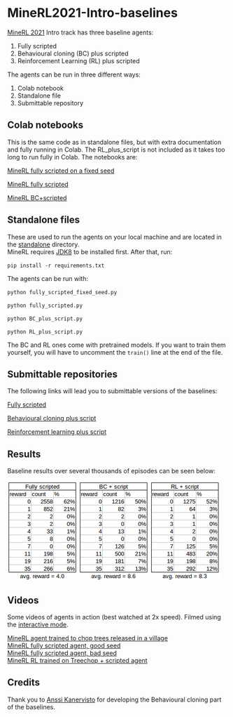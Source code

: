 # MineRL2021-Intro-baselines
[MineRL 2021](https://minerl.io/) Intro track has three baseline agents:
1. Fully scripted
2. Behavioural cloning (BC) plus scripted
3. Reinforcement Learning (RL) plus scripted

The agents can be run in three different ways:
1. Colab notebook
2. Standalone file
3. Submittable repository

## Colab notebooks
This is the same code as in standalone files, but with extra documentation and fully running in Colab. The RL_plus_script is not included as it takes too long to run fully in Colab. The notebooks are:

[MineRL fully scripted on a fixed seed](https://colab.research.google.com/drive/1laXCpyf0k6O8Oo1AvUK4UrnywK7IcEh3?usp=sharing)

[MineRL fully scripted](https://colab.research.google.com/drive/1ipj34U_Ub8IsTO0I80o4bUTtltERMErm?usp=sharing)

[MineRL BC+scripted](https://colab.research.google.com/drive/1qfjHCQkukFcR9w1aPvGJyQxOa-Gv7Gt_?usp=sharing)

## Standalone files
These are used to run the agents on your local machine and are located in the [standalone](https://github.com/KarolisRam/MineRL2021-Intro-baselines/tree/main/standalone) directory.  
MineRL requires [JDK8](https://www.minerl.io/docs/tutorials/index.html) to be installed first.
After that, run:  
```
pip install -r requirements.txt
```
The agents can be run with:  
```
python fully_scripted_fixed_seed.py
```
```
python fully_scripted.py
```
```
python BC_plus_script.py
```
```
python RL_plus_script.py
```
The BC and RL ones come with pretrained models. If you want to train them yourself, you will have to uncomment the `train()` line at the end of the file.

## Submittable repositories  

The following links will lead you to submittable versions of the baselines:

[Fully scripted](https://github.com/minerllabs/minerl-diamond-2021-intro-scripted-submission-kit)

[Behavioural cloning plus script](https://github.com/minerllabs/minerl-diamond-2021-intro-bc-submission-kit)

[Reinforcement learning plus script](https://github.com/minerllabs/minerl-diamond-2021-intro-rl-submission-kit)


## Results
Baseline results over several thousands of episodes can be seen below:  

![](img/baselines_tables.png)

## Videos
Some videos of agents in action (best watched at 2x speed). Filmed using the [interactive mode](https://minerl.io/docs/tutorials/minerl_tools.html#interactive-mode-minerl-interactor).  

[MineRL agent trained to chop trees released in a village](https://www.youtube.com/watch?v=f3ggLEyTHRQ)  
[MineRL fully scripted agent, good seed](https://www.youtube.com/watch?v=xtPPwPmPmkU)  
[MineRL fully scripted agent, bad seed](https://www.youtube.com/watch?v=0-uTKbHklmY)  
[MineRL RL trained on Treechop + scripted agent](https://www.youtube.com/watch?v=dtH_Yn0yWLI)  


## Credits
Thank you to [Anssi Kanervisto](https://github.com/Miffyli) for developing the Behavioural cloning part of the baselines.
